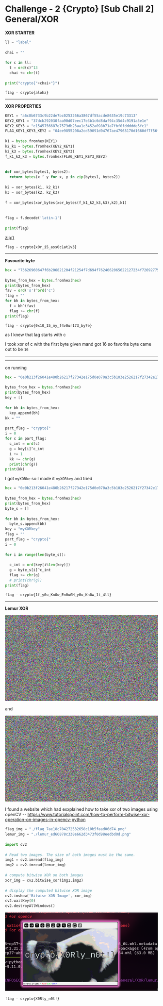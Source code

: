 # Challenge - 2 {Crypto} [Sub Chall 2] General/XOR

**XOR STARTER**
```python
ll = "label"

chai = ""

for c in ll:
  t = ord(c)^13
  chai += chr(t)
  
print("crypto{"+chai+"}")
```

```
flag - crypto{aloha}
```

---

**XOR PROPERTIES**

```python
KEY1 = "a6c8b6733c9b22de7bc0253266a3867df55acde8635e19c73313"
KEY2_KEY1 = "37dcb292030faa90d07eec17e3b1c6d8daf94c35d4c9191a5e1e"
KEY2_KEY3 = "c1545756687e7573db23aa1c3452a098b71a7fbf0fddddde5fc1"
FLAG_KEY1_KEY3_KEY2 = "04ee9855208a2cd59091d04767ae47963170d1660df7f56f5faf" 

k1 = bytes.fromhex(KEY1)
k2_k1 = bytes.fromhex(KEY2_KEY1)
k2_k3 = bytes.fromhex(KEY2_KEY3)
f_k1_k2_k3 = bytes.fromhex(FLAG_KEY1_KEY3_KEY2)


def xor_bytes(bytes1, bytes2):
  return bytes(x ^ y for x, y in zip(bytes1, bytes2))

k2 = xor_bytes(k1, k2_k1)
k3 = xor_bytes(k2, k2_k3)

f = xor_bytes(xor_bytes(xor_bytes(f_k1_k2_k3,k3),k2),k1)


flag = f.decode('latin-1')

print(flag)

```
[zip()](https://docs.python.org/3.3/library/functions.html#zip)
```
flag - crypto{x0r_i5_ass0c1at1v3}
```

---

**Favourite byte**
```python
hex = "73626960647f6b206821204f21254f7d694f7624662065622127234f726927756d" 

bytes_from_hex = bytes.fromhex(hex)
print(bytes_from_hex)
fav = ord('s')^ord('c')
flag = ""
for bh in bytes_from_hex:
  f = bh^(fav)
  flag += chr(f)
print(flag)
```
```
flag - crypto{0x10_15_my_f4v0ur173_by7e}
```
as I knew that lag starts with c 

I took xor of c with the first byte given mand got 16
so favorite byte came out to be `16`

---

** **

on running
```python
hex = "0e0b213f26041e480b26217f27342e175d0e070a3c5b103e2526217f27342e175d0e077e263451150104" 

bytes_from_hex = bytes.fromhex(hex)
print(bytes_from_hex)
key = []

for bh in bytes_from_hex:
  key.append(bh)
kk = ""

part_flag = "crypto{"
i = 0
for c in part_flag:
  c_int = ord(c)
  g = key[i]^c_int
  i += 1
  kk += chr(g)
  print(chr(g))
print(kk)
```

I got `myXORke` so I made it `myXORkey` and tried 

```python
hex = "0e0b213f26041e480b26217f27342e175d0e070a3c5b103e2526217f27342e175d0e077e263451150104" 

bytes_from_hex = bytes.fromhex(hex)
print(bytes_from_hex)
byte_s = []

for bh in bytes_from_hex:
  byte_s.append(bh)
key = "myXORkey"
flag = ""
part_flag = "crypto{"
i = 0

for i in range(len(byte_s)):
  
  c_int = ord(key[i%len(key)])
  g = byte_s[i]^c_int
  flag += chr(g)
  # print(chr(g))
print(flag)
```

```
flag - crypto{1f_y0u_Kn0w_En0uGH_y0u_Kn0w_1t_4ll}
```

---

**Lemur XOR**

![lemur_png](./lemur_ed66878c338e662d3473f0d98eedbd0d.png)

and 

![flag_png](./flag_7ae18c704272532658c10b5faad06d74.png)

I found a website which had exxplained how to take xor of two images using openCV
-- https://www.tutorialspoint.com/how-to-perform-bitwise-xor-operation-on-images-in-opencv-python

```python
flag_img = "./flag_7ae18c704272532658c10b5faad06d74.png"
lemur_img = "./lemur_ed66878c338e662d3473f0d98eedbd0d.png"

import cv2

# Read two images. The size of both images must be the same.
img1 = cv2.imread(flag_img)
img2 = cv2.imread(lemur_img)

# compute bitwise XOR on both images
xor_img = cv2.bitwise_xor(img1,img2)

# display the computed bitwise XOR image
cv2.imshow('Bitwise XOR Image', xor_img)
cv2.waitKey(0)
cv2.destroyAllWindows()
```

![img](./flag.png)

```
flag - crypto{X0Rly_n0t!}
```